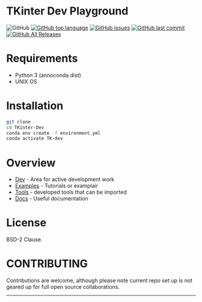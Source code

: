 # TKinter Dev Playground #

<!-- ![GitHub release](https://img.shields.io/github/release/cemachelen/TKinter-Dev.svg) -->

 ![GitHub](https://img.shields.io/github/license/cemachelen/TKinter-Dev.svg) [![GitHub top language](https://img.shields.io/github/languages/top/cemachelen/TKinter-Dev.svg)](https://github.com/cemachelen/TKinter-Dev) [![GitHub issues](https://img.shields.io/github/issues/cemachelen/TKinter-Dev.svg)](https://github.com/cemachelen/TKinter-Dev/issues) [![GitHub last commit](https://img.shields.io/github/last-commit/cemachelen/TKinter-Dev.svg)](https://github.com/cemachelen/TKinter-Dev/commits/master) [![GitHub All Releases](https://img.shields.io/github/downloads/cemachelen/TKinter-Dev/total.svg)](https://github.com/cemachelen/TKinter-Dev/releases)


# Requirements

* Python 3 (annoconda dist)
* UNIX OS

# Installation

```bash
git clone
cd TKinter-Dev
conda env create -f environment.yml
conda activate TK-dev
```

# Overview

* [Dev](Dev) - Area for active development work
* [Examples](Examples) - Tutorials or examplair
* [Tools](Tools) - developed tools that can be imported
* [Docs](Docs) - Useful documentation

# License

BSD-2 Clause.

# CONTRIBUTING

Contributions are welcome, although please note current repo set up is not geared up for full open source collaborations.

<hr>
